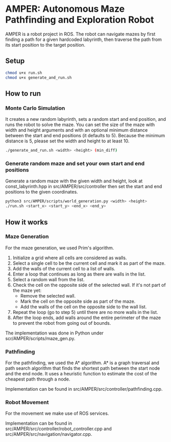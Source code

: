 # AMPER: Autonomous Maze Pathfinding and Exploration Robot
AMPER is a robot project in ROS. The robot can navigate mazes by first finding a path for a given hardcoded labyrinth, then traverse the path from its start position to the target position.

## Setup
```sh
chmod u+x run.sh
chmod u+x generate_and_run.sh
```
## How to run
### Monte Carlo Simulation
It creates a new random labyrinth, sets a random start and end position, and runs the robot to solve the maze. You can set the
size of the maze with width and height arguments and with an optional minimum distance between the start and end positions (it defaults to 5). 
Because the minimum distance is 5, please set the width and height to at least 10.
```sh  
./generate_and_run.sh <width> <height> (min_diff)
```
### Generate random maze and set your own start and end positions
Generate a random maze with the given width and height, look at const_labyrinth.hpp in src/AMPER/src/controller then set the start and end positions to the given coordinates.
```sh
python3 src/AMPER/scripts/world_generation.py <width> <height>
./run.sh <start_x> <start_y> <end_x> <end_y>
```

## How it works
### Maze Generation
For the maze generation, we used Prim's algorithm.
1. Initialize a grid where all cells are considered as walls.
2. Select a single cell to be the current cell and mark it as part of the maze.
3. Add the walls of the current cell to a list of walls.
4. Enter a loop that continues as long as there are walls in the list.
5. Select a random wall from the list.
6. Check the cell on the opposite side of the selected wall. If it's not part of the maze yet:
   - Remove the selected wall.
   - Mark the cell on the opposite side as part of the maze.
   - Add the walls of the cell on the opposite side to the wall list.
7. Repeat the loop (go to step 5) until there are no more walls in the list.
8. After the loop ends, add walls around the entire perimeter of the maze to prevent the robot from going out of bounds.

The implementation was done in Python under scr/AMPER/scripts/maze_gen.py.
### Pathfinding
For the pathfinding, we used the A* algorithm. A* is a graph traversal and path search algorithm that finds the shortest path between the start node and the end node. 
It uses a heuristic function to estimate the cost of the cheapest path through a node. 

Implementation can be found in src/AMPER/src/controller/pathfinding.cpp.

### Robot Movement
For the movement we make use of ROS services.



Implementation can be found in src/AMPER/src/controller/robot_controller.cpp and src/AMPER/src/navigation/navigator.cpp.